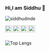 ### Hi,I am Siddhu 👋

<!--
**siddhudinde/siddhudinde** is a ✨ _special_ ✨ repository because its `README.md` (this file) appears on your GitHub profile.

Here are some ideas to get you started:

- 🔭 I’m currently working on ...
- 🌱 I’m currently learning ...
- 👯 I’m looking to collaborate on ...
- 🤔 I’m looking for help with ...
- 💬 Ask me about ...👋
- 📫 How to reach me: ...
- 😄 Pronouns: ...
- ⚡ Fun fact: ...
-->
<p align="left"> <img src="https://komarev.com/ghpvc/?username=siddhudinde&label=Views&color=blue&style=plastic" alt="siddhudinde" /> </p>

<a href="https://www.linkedin.com/feed/">
  <img align="left" alt="Siddhu's Linkdein" width="22px" src="https://cdn.jsdelivr.net/npm/simple-icons@v3/icons/linkedin.svg" />
</a>
<a href="https://github.com/siddhudinde">
  <img align="left" alt="Siddhu's Github" width="22px" src="https://image.flaticon.com/icons/svg/2111/2111432.svg" />
</a>
<a href="https://www.instagram.com/siddhu_dinde/">
  <img align="left" alt="Siddhu's Instagram" width="22px" src="https://image.flaticon.com/icons/svg/1384/1384063.svg" />
</a>
<a href="https://mail.google.com/mail/u/0/#inbox?compose=new">
  <img align="left" alt="Siddhu's facebook" width="22px" src="https://image.flaticon.com/icons/svg/732/732200.svg" />
</a>
<br/>
<br/>

![Top Langs](https://github-readme-stats.vercel.app/api/top-langs/?username=siddhudinde&layout=compact&theme=tokyonight)
